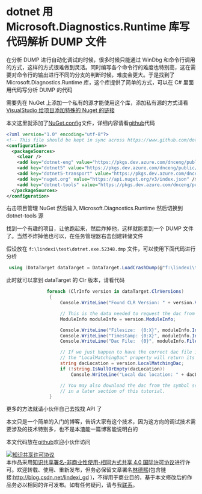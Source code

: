
# dotnet 用 Microsoft.Diagnostics.Runtime 库写代码解析 DUMP 文件

在分析 DUMP 进行自动化调试的时候，很多时候只能通过 WinDbg 和命令行调用的方式，这样的方式很难做到灵活。同时编写各个命令行的难度也特别高，这在需要对命令行的输出进行不同的分支的判断时候，难度会更大。于是找到了 Microsoft.Diagnostics.Runtime 库，这个库提供了简单的方式，可以在 C# 里面用代码写分析 DUMP 的代码

<!--more-->


<!-- CreateTime:4/25/2020 9:05:05 AM -->
<!-- 标签：dotnet,调试,Diagnostics,DUMP,C# -->


<!-- 发布 -->

需要先在 NuGet 上添加一个私有的源才能使用这个库，添加私有源的方式请看 [VisualStudio 给项目添加特殊的 Nuget 的链接](https://blog.lindexi.com/post/VisualStudio-%E7%BB%99%E9%A1%B9%E7%9B%AE%E6%B7%BB%E5%8A%A0%E7%89%B9%E6%AE%8A%E7%9A%84-Nuget-%E7%9A%84%E9%93%BE%E6%8E%A5.html )

本文这里就添加了[NuGet.config](https://github.com/lindexi/lindexi_gd/tree/a8dd96d05dd9641fa68e1aa3ed7ab9a4141feea6/BerjearnearheliCallrachurjallhelur/NuGet.config)文件，详细内容请看[github](https://github.com/lindexi/lindexi_gd/tree/a8dd96d05dd9641fa68e1aa3ed7ab9a4141feea6/BerjearnearheliCallrachurjallhelur)代码

```xml
<?xml version="1.0" encoding="utf-8"?>
<!-- This file should be kept in sync across https://www.github.com/dotnet/wpf and dotnet-wpf-int repos. -->
<configuration>
  <packageSources>
    <clear />
    <add key="dotnet-eng" value="https://pkgs.dev.azure.com/dnceng/public/_packaging/dotnet-eng/nuget/v3/index.json" />
    <add key="dotnet5" value="https://pkgs.dev.azure.com/dnceng/public/_packaging/dotnet5/nuget/v3/index.json" />
    <add key="dotnet5-transport" value="https://pkgs.dev.azure.com/dnceng/public/_packaging/dotnet5-transport/nuget/v3/index.json" />
    <add key="nuget.org" value="https://api.nuget.org/v3/index.json" />
    <add key="dotnet-tools" value="https://pkgs.dev.azure.com/dnceng/public/_packaging/dotnet-tools/nuget/v3/index.json" />
  </packageSources>
</configuration>
```

右击项目管理 NuGet 然后输入 Microsoft.Diagnostics.Runtime 然后切换到 dotnet-tools 源

找到一个有趣的项目，让他跑起来，然后炸掉他，这样就能拿到一个 DUMP 文件了。当然不炸掉他也可以，在任务管理器右击创建转储文件

假设放在 `f:\lindexi\test\dotnet.exe.52348.dmp` 文件，可以使用下面代码进行分析

```csharp
 using (DataTarget dataTarget = DataTarget.LoadCrashDump(@"f:\lindexi\test\dotnet.exe.52348.dmp"))
```

此时就可以拿到 dataTarget 的 Clr 版本，请看代码

```csharp
               foreach (ClrInfo version in dataTarget.ClrVersions)
                {
                    Console.WriteLine("Found CLR Version: " + version.Version);

                    // This is the data needed to request the dac from the symbol server:
                    ModuleInfo moduleInfo = version.ModuleInfo;

                    Console.WriteLine("Filesize:  {0:X}", moduleInfo.IndexFileSize);
                    Console.WriteLine("Timestamp: {0:X}", moduleInfo.IndexTimeStamp);
                    Console.WriteLine("Dac File:  {0}", moduleInfo.FileName);

                    // If we just happen to have the correct dac file installed on the machine,
                    // the "LocalMatchingDac" property will return its location on disk:
                    string dacLocation = version.LocalMatchingDac;
                    if (!string.IsNullOrEmpty(dacLocation))
                        Console.WriteLine("Local dac location: " + dacLocation);

                    // You may also download the dac from the symbol server, which is covered
                    // in a later section of this tutorial.
                }
```

更多的方法就请小伙伴自己去找找 API 了

本文只是一个简单的入门的博客，告诉大家有这个技术，因为这方向的调试技术需要涉及的技术特别多，也不是本渣能一篇博客能说明白的



本文代码放在[github](https://github.com/lindexi/lindexi_gd/tree/a8dd96d05dd9641fa68e1aa3ed7ab9a4141feea6/BerjearnearheliCallrachurjallhelur)欢迎小伙伴访问





<a rel="license" href="http://creativecommons.org/licenses/by-nc-sa/4.0/"><img alt="知识共享许可协议" style="border-width:0" src="https://licensebuttons.net/l/by-nc-sa/4.0/88x31.png" /></a><br />本作品采用<a rel="license" href="http://creativecommons.org/licenses/by-nc-sa/4.0/">知识共享署名-非商业性使用-相同方式共享 4.0 国际许可协议</a>进行许可。欢迎转载、使用、重新发布，但务必保留文章署名[林德熙](http://blog.csdn.net/lindexi_gd)(包含链接:http://blog.csdn.net/lindexi_gd )，不得用于商业目的，基于本文修改后的作品务必以相同的许可发布。如有任何疑问，请与我[联系](mailto:lindexi_gd@163.com)。